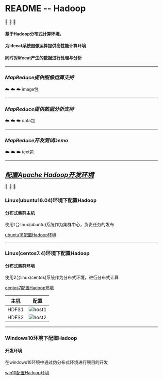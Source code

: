README -- Hadoop
===============================
:elephant: :elephant: :elephant:

#### 基于Hadoop分布式计算环境，
#### 为lifecat系统图像运算提供高性能计算环境
#### 同时对lifecat产生的数据进行处理与分析

-------------------------------
### _MapReduce提供图像运算支持_
:cloud: :cloud: :cloud: image包

-------------------------------
### _MapReduce提供数据分析支持_
:cloud: :cloud: :cloud: data包

-------------------------------
### _MapReduce开发测试Demo_
:cloud: :cloud: :cloud: text包

-------------------------------
## _[配置Apache Hadoop开发环境](Read/Configuration.md)_
:elephant: :elephant: :elephant: 

### Linux(ubuntu16.04)环境下配置Hadoop
#### 分布式集群主机
使用1台linux(ubuntu)系统作为集群中心，负责任务的发布

[ubuntu16配置Hadoop环境](https://blog.csdn.net/wsh596823919/article/details/80771230)

-----------------------------------
### Linux(centos7.4)环境下配置Hadoop
#### 分布式集群环境
使用2台linux(centos)系统作为分布式环境，进行分布式计算

[centos7配置Hadoop环境](https://blog.csdn.net/wsh596823919/article/details/80776007)

|主机|配置|
|---|---
|HDFS1|![host1](../Image/host1.png)
|HDFS2|![host2](../Image/host2.png)

-----------------------------------
### Windows10环境下配置Hadoop
#### 开发环境
在windows10环境中通过伪分布式环境进行项目的开发

[win10配置Hadoop环境](https://blog.csdn.net/wsh596823919/article/details/80774805)
